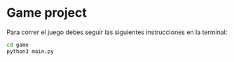 # Game project

Para correr el juego debes seguir las siguientes instrucciones en la terminal:

<!-- las comillas y el "sh" sirven para que el contenido aparesca en el formato de lenguaje o en este caso de terminal -->
```sh
cd game
python3 main.py
```